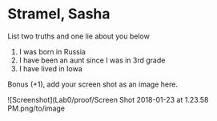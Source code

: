 # Stramel, Sasha
List two truths and one lie about you below

1. I was born in Russia
1. I have been an aunt since I was in 3rd grade
1. I have lived in Iowa


Bonus (+1), add your screen shot as an image here.

![Screenshot](Lab0/proof/Screen Shot 2018-01-23 at 1.23.58 PM.png/to/image


